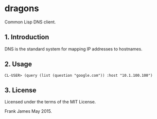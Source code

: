 # dragons
Common Lisp DNS client.

## 1. Introduction
DNS is the standard system for mapping IP addresses to hostnames.
## 2. Usage

```
CL-USER> (query (list (question "google.com")) :host "10.1.100.100")
```

## 3. License
Licensed under the terms of the MIT License.

Frank James 
May 2015.
